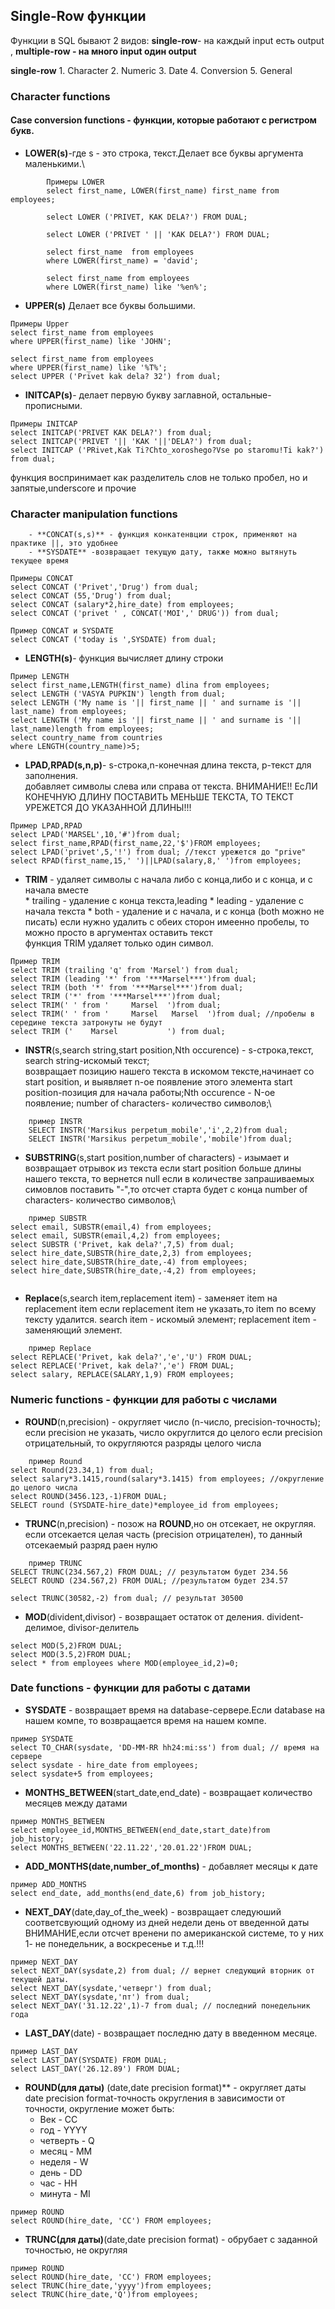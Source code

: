 ## Single-Row функции
Функции в SQL бывают 2 видов: 
**single-row**- на каждый input есть output ,
**multiple-row - на много input один output**

 **single-row**
	1. Character
	2. Numeric
	3. Date
	4. Conversion
	5. General

### Character functions
#### **Case conversion functions** - функции, которые работают с регистром букв.

   - **LOWER(s)**-где s - это строка, текст.Делает все буквы аргумента маленькими.\
```
        Примеры LOWER
        select first_name, LOWER(first_name) first_name from employees;

        select LOWER ('PRIVET, KAK DELA?') FROM DUAL;

        select LOWER ('PRIVET ' || 'KAK DELA?') FROM DUAL;

        select first_name  from employees 
        where LOWER(first_name) = 'david';

        select first_name from employees
        where LOWER(first_name) like '%en%';
```
   - **UPPER(s)** Делает все буквы большими.

``` 
Примеры Upper
select first_name from employees
where UPPER(first_name) like 'JOHN';

select first_name from employees
where UPPER(first_name) like '%T%';
select UPPER ('Privet kak dela? 32') from dual;
```
   - **INITCAP(s)**- делает первую букву заглавной, остальные- прописными.
```
Примеры INITCAP
select INITCAP('PRIVET KAK DELA?') from dual;
select INITCAP('PRIVET '|| 'KAK '||'DELA?') from dual;
select INITCAP ('PRivet,Kak Ti?Chto_xoroshego?Vse po staromu!Ti kak?') from dual;
```
функция воспринимает как разделитель слов не только пробел, но и запятые,underscore и прочие

### **Character manipulation functions** 
    
		- **CONCAT(s,s)** - функция конкатенвции строк, применяют на практике ||, это удобнее
		- **SYSDATE** -возвращает текущую дату, также можно вытянуть текущее время
```
Примеры CONCAT
select CONCAT ('Privet','Drug') from dual;
select CONCAT (55,'Drug') from dual;
select CONCAT (salary*2,hire_date) from employees;
select CONCAT ('privet ' , CONCAT('MOI',' DRUG')) from dual;

Пример CONCAT и SYSDATE
select CONCAT ('today is ',SYSDATE) from dual;

```
- **LENGTH(s)**- функция вычисляет длину строки
```
Пример LENGTH
select first_name,LENGTH(first_name) dlina from employees;
select LENGTH ('VASYA PUPKIN') length from dual;
select LENGTH ('My name is '|| first_name || ' and surname is '|| last_name) from employees;
select LENGTH ('My name is '|| first_name || ' and surname is '|| last_name)length from employees;
select country_name from countries 
where LENGTH(country_name)>5;
```
- **LPAD,RPAD(s,n,p)**- s-строка,n-конечная длина текста, p-текст для заполнения.\
	добавляет символы слева или справа от текста.
	ВНИМАНИЕ!! ЕсЛИ КОНЕЧНУЮ ДЛИНУ ПОСТАВИТЬ МЕНЬШЕ ТЕКСТА, ТО ТЕКСТ УРЕЖЕТСЯ ДО УКАЗАННОЙ ДЛИНЫ!!! 
```	
Пример LPAD,RPAD
select LPAD('MARSEL',10,'#')from dual;
select first_name,RPAD(first_name,22,'$')FROM employees;
select LPAD('privet',5,'!') from dual; //текст урежется до "prive"
select RPAD(first_name,15,' ')||LPAD(salary,8,' ')from employees;
```
- **TRIM** - удаляет символы с начала либо с конца,либо и с конца, и с начала вместе\
       		* trailing - удаление с конца текста,leading
       		* leading - удаление с начала текста
       		* both - удаление и с начала, и с конца (both можно не писать)
    если нужно удалить с обеих сторон имеенно пробелы, то можно просто в аргументах оставить текст\
    функция TRIM удаляет только один символ.
     
```	
Пример TRIM
select TRIM (trailing 'q' from 'Marsel') from dual;
select TRIM (leading '*' from '***Marsel***')from dual;
select TRIM (both '*' from '***Marsel***')from dual;
select TRIM ('*' from '***Marsel***')from dual;
select TRIM(' ' from '     Marsel  ')from dual;
select TRIM(' ' from '     Marsel   Marsel  ')from dual; //пробелы в середине текста затронуты не будут
select TRIM ('    Marsel           ') from dual;

```

- **INSTR**(s,search string,start position,Nth occurence) - s-строка,текст, search string-искомый текст;\
    возвращает позицию нашего текста в искомом тексте,начинает со start position, и выявляет n-ое появление этого элемента
	start position-позиция для начала работы;Nth occurence - N-ое появление; number of characters- количество символов;\
	
```
	пример INSTR
	SELECT INSTR('Marsikus perpetum_mobile','i',2,2)from dual;
	SELECT INSTR('Marsikus perpetum_mobile','mobile')from dual;
```

- **SUBSTRING**(s,start position,number of characters) - изымает и возвращает отрывок из текста
	если start position больше длины нашего текста, то вернется null
	если в количестве запрашиваемых симовлов поставить "-",то отсчет старта будет с конца
	number of characters- количество символов;\
```
	пример SUBSTR
select email, SUBSTR(email,4) from employees;
select email, SUBSTR(email,4,2) from employees;
select SUBSTR ('Privet, kak dela?',7,5) from dual;
select hire_date,SUBSTR(hire_date,2,3) from employees;
select hire_date,SUBSTR(hire_date,-4) from employees;
select hire_date,SUBSTR(hire_date,-4,2) from employees;


```
- **Replace**(s,search item,replacement item) -	заменяет item на replacement item
	если replacement item не указать,то item по всему тексту удалится.
	search item - искомый элемент; replacement item - заменяющий элемент.
```
	пример Replace
select REPLACE('Privet, kak dela?','e','U') FROM DUAL;
select REPLACE('Privet, kak dela?','e') FROM DUAL;
select salary, REPLACE(SALARY,1,9) FROM employees;
```
### **Numeric functions** -  функции для работы с числами

- **ROUND**(n,precision) - округляет число (n-число, precision-точность);
	если precision не указать, число округлится до целого
	если precision отрицательный, то округляются разряды целого числа
```
	пример Round
select Round(23.34,1) from dual;
select salary*3.1415,round(salary*3.1415) from employees; //округление до целого числа
select ROUND(3456.123,-1)FROM DUAL;
SELECT round (SYSDATE-hire_date)*employee_id from employees;
```
- **TRUNC**(n,precision) - позож на **ROUND**,но он отсекает, не округляя.
	если отсекается целая часть (precision отрицателен), то данный отсекаемый разряд раен нулю
```
	пример TRUNC
SELECT TRUNC(234.567,2) FROM DUAL; // результатом будет 234.56
SELECT ROUND (234.567,2) FROM DUAL; //результатом будет 234.57

select TRUNC(30582,-2) from dual; // результат 30500
```
- **MOD**(divident,divisor) - возвращает остаток от деления. divident-делимое, divisor-делитель
```
select MOD(5,2)FROM DUAL;
select MOD(3.5,2)FROM DUAL;
select * from employees where MOD(employee_id,2)=0;
```

### Date functions - функции для работы с датами

- **SYSDATE** - возвращает время на database-сервере.Если database на нашем компе, то возвращается время на нашем компе.
```
пример SYSDATE 
select TO_CHAR(sysdate, 'DD-MM-RR hh24:mi:ss') from dual; // время на сервере
select sysdate - hire_date from employees;
select sysdate+5 from employees;
```
- **MONTHS_BETWEEN**(start_date,end_date) - возвращает количество месяцев между датами
```
пример MONTHS_BETWEEN
select employee_id,MONTHS_BETWEEN(end_date,start_date)from job_history;
select MONTHS_BETWEEN('22.11.22','20.01.22')FROM DUAL;

```
- **ADD_MONTHS(date,number_of_months)** - добавляет месяцы к дате
```
пример ADD_MONTHS
select end_date, add_months(end_date,6) from job_history;
```
- **NEXT_DAY**(date,day_of_the_week) - возвращает следуюший соответсвующий одному из дней недели день от введенной даты\
	ВНИМАНИЕ,если отсчет вренени по американской системе, то у них 1- не понедельник, а воскресенье и т.д.!!!
```
пример NEXT_DAY
select NEXT_DAY(sysdate,2) from dual; // вернет следующий вторник от текущей даты.
select NEXT_DAY(sysdate,'четверг') from dual;
select NEXT_DAY(sysdate,'пт') from dual;
select NEXT_DAY('31.12.22',1)-7 from dual; // последний понедельник года
```	
- **LAST_DAY**(date) - возвращает последню дату в введенном месяце. 
```
пример LAST_DAY
select LAST_DAY(SYSDATE) FROM DUAL;
select LAST_DAY('26.12.89') FROM DUAL;
```	
- **ROUND(для даты)** (date,date precision format)** - округляет даты
    date precision format-точность округления
	в зависимости от точности, округление может быть:
	* Век - CC
	* год - YYYY
	* четверть - Q 
	* месяц - MM
	* неделя - W
	* день - DD
	* час - HH
	* минута - MI
```
пример ROUND
select ROUND(hire_date, 'CC') FROM employees;
```	
- **TRUNC(для даты)**(date,date precision format) - обрубает с заданной точностью, не округляя
```
пример ROUND
select ROUND(hire_date, 'CC') FROM employees;
select TRUNC(hire_date,'yyyy')from employees;
select TRUNC(hire_date,'Q')from employees;
```	
